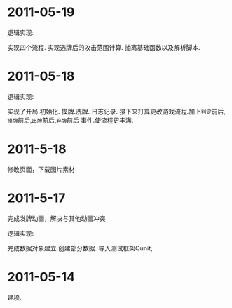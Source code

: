 2011-05-19
============

逻辑实现:

  实现四个流程.
  实现选牌后的攻击范围计算.
  抽离基础函数以及解析脚本.

2011-05-18
============

逻辑实现:

  实现了开局.初始化.
  摸牌.洗牌.
  日志记录.
  接下来打算更改游戏流程.加上`判定`前后,`摸牌`前后,`出牌`前后,`弃牌`前后 事件.使流程更丰满.

2011-5-18
============
修改页面，下载图片素材

2011-5-17
============

完成发牌动画，解决与其他动画冲突

逻辑实现:

  完成数据对象建立.创建部分数据.
  导入测试框架Qunit;

2011-05-14
============

建项.
